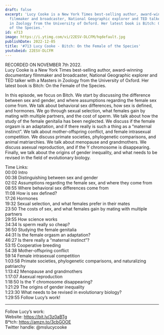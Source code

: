 ```yaml
---
draft: false
excerpt: 'Lucy Cooke is a New York Times best-selling author, award-winning documentary
  filmmaker and broadcaster, National Geographic explorer and TED talker with a Masters
  in Zoology from the University of Oxford. Her latest book is Bitch: On the Female
  of the Species.'
id: e713
image: https://i.ytimg.com/vi/22ESV-DLCFM/hqdefault.jpg
publishDate: 2022-12-05
title: '#713 Lucy Cooke - Bitch: On the Female of the Species'
youtubeid: 22ESV-DLCFM
---
```

RECORDED ON NOVEMBER 7th 2022.  
Lucy Cooke is a New York Times best-selling author, award-winning documentary filmmaker and broadcaster, National Geographic explorer and TED talker with a Masters in Zoology from the University of Oxford. Her latest book is Bitch: On the Female of the Species.

In this episode, we focus on Bitch. We start by discussing the difference between sex and gender, and where assumptions regarding the female sex come from. We talk about behavioral sex differences, how sex is defined, and hormones. We go through sexual selection, what females gain by mating with multiple partners, and the cost of sperm. We talk about how the study of the female genitalia has been neglected. We discuss if the female orgasm is an adaptation, and if there really is such a thing as a “maternal instinct”. We talk about mother-offspring conflict, and female intrasexual competition. We discuss primate societies, phylogenetic comparisons, and animal matriarchies. We talk about menopause and grandmothers. We discuss asexual reproduction, and if the Y chromosome is disappearing. Finally, we talk about the origins of gender inequality, and what needs to be revised in the field of evolutionary biology.

Time Links:  
00:00 Intro  
00:38  Distinguishing between sex and gender  
02:02  Assumptions regarding the female sex, and where they come from  
08:55  Where behavioral sex differences come from  
11:08  How is sex defined?  
17:26  Hormones  
19:32  Sexual selection, and what females prefer in their mates  
23:50  The costs of sex, and what females gain by mating with multiple partners  
29:55  How science works  
34:34  Is sperm really so cheap?  
36:50  Studying the female genitalia  
44:31  Is the female orgasm an adaptation?  
46:27  Is there really a “maternal instinct”?  
53:15  Cooperative breeding  
54:38  Mother-offspring conflict  
59:14  Female intrasexual competition  
1:03:58  Primate societies, phylogenetic comparisons, and naturalizing patriarchy  
1:13:42  Menopause and grandmothers  
1:17:07  Asexual reproduction  
1:18:50  Is the Y chromosome disappearing?  
1:21:29  The origins of gender inequality  
1:23:30  What needs to be revised in evolutionary biology?  
1:29:55  Follow Lucy’s work!

---

Follow Lucy’s work:  
Website: https://bit.ly/3z0aBTg  
B*tch: https://amzn.to/3cbGOOE  
Twitter handle: @mslucycooke
